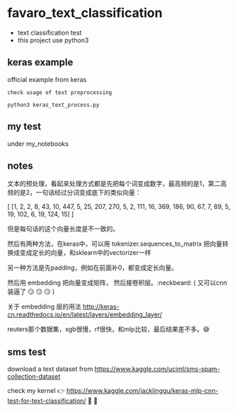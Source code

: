 # favaro_text_classification

* text classification test
* this project use python3

## keras example

official example from keras

```
check usage of text preprocessing

python3 keras_text_process.py
```

## my test

under my_notebooks

## notes


文本的预处理，看起来处理方式都是先把每个词变成数字，最高频的是1，第二高频的是2，一句话经过分词变成底下的类似向量：

[ [1, 2, 2, 8, 43, 10, 447, 5, 25, 207, 270, 5, 2, 111, 16, 369, 186, 90, 67, 7, 89, 5, 19, 102, 6, 19, 124, 15] ]

但是每句话的这个向量长度是不一致的。

然后有两种方法，在keras中，可以用 tokenizer.sequences_to_matrix 把向量转换成变成定长的向量，和sklearn中的vectorizer一样

另一种方法是先padding，例如在前面补0，都变成定长向量。

然后用 embedding 把向量变成矩阵， 然后接卷积层。:neckbeard: ( 又可以cnn装逼了 :smirk: :smirk: :smirk: )

关于 embedding 层的用法 http://keras-cn.readthedocs.io/en/latest/layers/embedding_layer/


reuters那个数据集，xgb很慢，rf很快，和mlp比较，最后结果差不多。:sweat_smile:

## sms test

download a text dataset from https://www.kaggle.com/uciml/sms-spam-collection-dataset

check my kernel :point_right: https://www.kaggle.com/jacklinggu/keras-mlp-cnn-test-for-text-classification/   :ghost: :ghost:

